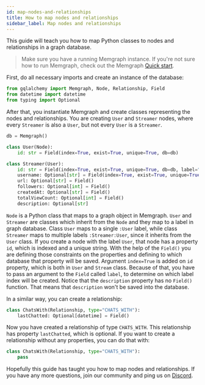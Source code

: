 ```yaml
---
id: map-nodes-and-relationships
title: How to map nodes and relationships
sidebar_label: Map nodes and relationships
---
```


This guide will teach you how to map Python classes to nodes and relationships
in a graph database. 

> Make sure you have a running Memgraph instance. If you're not sure how to run
> Memgraph, check out the Memgraph [Quick start](/memgraph/#quick-start).

First, do all necessary imports and create an instance of the database:

```python
from gqlalchemy import Memgraph, Node, Relationship, Field
from datetime import datetime
from typing import Optional
```

After that, you instantiate Memgraph and create classes representing the nodes
and relationships. You are creating `User` and `Streamer` nodes, where every
`Streamer` is also a `User`, but not every `User` is a `Streamer`.

```python
db = Memgraph()

class User(Node):
    id: str = Field(index=True, exist=True, unique=True, db=db)

class Streamer(User):
    id: str = Field(index=True, exist=True, unique=True, db=db, label="User")
    username: Optional[str] = Field(index=True, exist=True, unique=True, db=db)
    url: Optional[str] = Field()
    followers: Optional[int] = Field()
    createdAt: Optional[str] = Field()
    totalViewCount: Optional[int] = Field()
    description: Optional[str]
```

`Node` is a Python class that maps to a graph object in Memgraph. `User` and
`Streamer` are classes which inherit from the `Node` and they map to a label in
graph database. Class `User` maps to a single `:User` label, while class
`Streamer` maps to multiple labels `:Streamer:User`, since it inherits from the
`User` class. If you create a node with the label `User`, that node has a
property `id`, which is indexed and a unique string. With the help of the
`Field()` you are defining those constraints on the properties and defining to
which database that property will be saved. Argument `index=True` is added on `id` property, which is both in `User` and `Stream` class. Because of that, you have to pass an argument to the `Field` called `label`, to determine on which label index will be created. Notice that the `description` property has no `Field()` function. That means that `description` won't be saved into the database.

In a similar way, you can create a relationship:

```python
class ChatsWith(Relationship, type="CHATS_WITH"):
    lastChatted: Optional[datetime] = Field() 
```

Now you have created a relationship of type `CHATS_WITH`. This relationship has
property `lastChatted`, which is optional. If you want to create a relationship
without any properties, you can do that with:

```python
class ChatsWith(Relationship, type="CHATS_WITH"):
    pass
```


Hopefully this guide has taught you how to map nodes and relationships. If you
have any more questions, join our community and ping us on
[Discord](https://discord.gg/memgraph).
